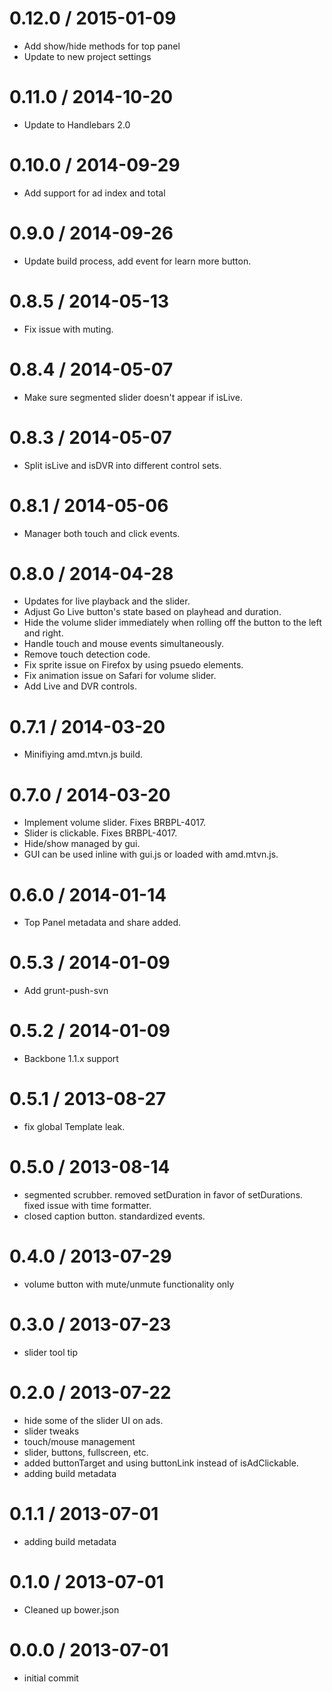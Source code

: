 
0.12.0 / 2015-01-09 
==================

 * Add show/hide methods for top panel
 * Update to new project settings

0.11.0 / 2014-10-20 
==================

 * Update to Handlebars 2.0

0.10.0 / 2014-09-29 
==================

 * Add support for ad index and total

0.9.0 / 2014-09-26 
==================

 * Update build process, add event for learn more button.

0.8.5 / 2014-05-13 
==================

 * Fix issue with muting.

0.8.4 / 2014-05-07 
==================

 * Make sure segmented slider doesn't appear if isLive.

0.8.3 / 2014-05-07 
==================

 * Split isLive and isDVR into different control sets.

0.8.1 / 2014-05-06 
==================

 * Manager both touch and click events.

0.8.0 / 2014-04-28 
==================

 * Updates for live playback and the slider.
 * Adjust Go Live button's state based on playhead and duration.
 * Hide the volume slider immediately when rolling off the button to the left and right.
 * Handle touch and mouse events simultaneously. 
 * Remove touch detection code.
 * Fix sprite issue on Firefox by using psuedo elements.
 * Fix animation issue on Safari for volume slider.
 * Add Live and DVR controls.

0.7.1 / 2014-03-20 
==================

 * Minifiying amd.mtvn.js build.

0.7.0 / 2014-03-20 
==================

 * Implement volume slider. Fixes BRBPL-4017.
 * Slider is clickable. Fixes BRBPL-4017.
 * Hide/show managed by gui.
 * GUI can be used inline with gui.js or loaded with amd.mtvn.js. 

0.6.0 / 2014-01-14 
==================

 * Top Panel metadata and share added.

0.5.3 / 2014-01-09 
==================

 * Add grunt-push-svn

0.5.2 / 2014-01-09 
==================

 * Backbone 1.1.x support

0.5.1 / 2013-08-27 
==================

  * fix global Template leak.
 
0.5.0 / 2013-08-14 
==================

  * segmented scrubber. removed setDuration in favor of setDurations. fixed issue with time formatter.
  * closed caption button. standardized events. 
 
0.4.0 / 2013-07-29 
==================

  * volume button with mute/unmute functionality only

0.3.0 / 2013-07-23 
==================

  * slider tool tip

0.2.0 / 2013-07-22 
==================

  * hide some of the slider UI on ads.
  * slider tweaks
  * touch/mouse management
  * slider, buttons, fullscreen, etc.
  * added buttonTarget and using buttonLink instead of isAdClickable.
  * adding build metadata

0.1.1 / 2013-07-01 
==================

  * adding build metadata

0.1.0 / 2013-07-01 
==================

  * Cleaned up bower.json

0.0.0 / 2013-07-01 
==================

  * initial commit

